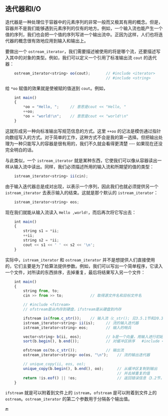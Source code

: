 ## 迭代器和I/O

迭代器是一种处理位于容器中的元素序列的非常一般而又极其有用的概念。但是，容器并不是我们能够遇到元素序列的仅有的地方。例如，一个输入流也能产生一个值的序列，我们也会把一个值的序列写进一个输出流中。正因为这样，人们也将迭代器的概念很有效地应用到输入和输出上。

要做出一个 `ostream_iterator`，我们需要描述被使用的将是哪个流，还要描述写入其中的对象的类型。例如，我们可以定义一个引用了标准输出流 `cout` 的迭代器：

```javascript
    ostream_iterator<string> oo(cout);       // #include <iterator>
                                             // #include <string>
```

给 `*oo` 赋值的效果就是使被赋的值送到 `cout`。例如，

```javascript
    int main()
    {
        *oo = "Hello, ";     // 意思是cout << "Hello, "
        ++oo;
        *oo = "world!\n";    // 意思是cout << "world!\n"
    }
```

这就形成另一种向标准输出写规范信息的方式。这里 `++oo` 的记法是模仿通过指针向数组写入的方式。对于简单的工作，这种方式不会是我的第一选择。但把输出处理为一种只能写入的容器是很有用的，我们不久就会看得更清楚 --- 如果现在还没完全明白的话。

与此类似，一个 `istream_iterator` 就是某种东西，它使我们可以像从容器读出一样从输入流中读出。同样，我们必须描述所用的输入流和所期望的值的类型：

```javascript
    istream_iterator<string> ii(cin);
```

由于输入迭代器总是成对出现，以表示一个序列，因此我们也就必须提供另一个 `istream_iterator` 去表示输入的结束。这就是那个默认的 `istream_iterator`：

```javascript
    istream_iterator<string> eos;
```

现在我们就能从输入流读入 `Hello ,world!`，而后再次将它写出去：

```javascript
    int main()
    {
        string s1 = *ii;
        ++ii;
        string s2 = *ii;
        cout << s1 << ' ' << s2 << '\n';
    }
```

实际中，`istream_iterator` 和 `ostream_iterator` 并不是想提供人们直接使用的，它们主要是为了给算法提供参数。例如，我们可以写出一个简单程序，它读入一个文件，对所读的东西排序，去掉重复，最后将结果写入另一个文件：

```javascript
    int main()
    {
        string from, to;
        cin >> from >> to;            // 取得源文件名和目标文件名

        // #include <fstream>
        // ofstream是从内存到硬盘，ifstream是从硬盘到内存

        ifstream is(from.c_str());    // 输入流（c_str(); 见3.5.1节和20.3.7节）
        istream_iterator<string> ii(is);     // 流的输入迭代器
        istream_iterator<string> eos;        // 输入的哨兵

        vector<string> b(ii, eos);           // b是一个向量，用输入进行初始化
        sort(b.begin(), b.end());            // 对缓冲区排序   #include <algorithm>

        ofstream os(to.c_str());             // 输出流
        ostream_iterator<string> oo(os, "\n");    // 流的输出迭代器

        // unique_copy(ii, eos, oo);
        unique_copy(b.begin(), b.end(), oo);      // 从缓冲区复制到输出
                                                  // 并去掉重复的值
        return !is.eof() || !os;                  // 返回错误信息（3.2节，21.3.3节）
    }
```

`ifstream` 就是可以附着到文件上的 `istream`，`ofstream` 是可以附着到文件上的 `ostream`。`ostream_iterator` 的第二个参数用于分隔各个输出值。

🔚

